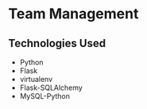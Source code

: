 # Team Management

## Technologies Used
* Python
* Flask
* virtualenv
* Flask-SQLAlchemy
* MySQL-Python
